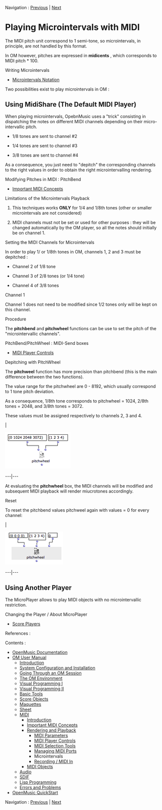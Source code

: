 Navigation : [Previous](MIDI-Ports "page précédente\(Managing MIDI
Ports\)") | [Next](Record%20MIDI "Next\(Recording /
MIDI In\)")


# Playing Microintervals with MIDI

The MIDI pitch unit correspond to 1 semi-tone, so microintervals, in
principle, are not handled by this format.

In OM however, pitches are expressed in **midicents** , which corresponds to
MIDI pitch * 100.

Writing Microintervals

  * [Microintervals Notation](Editor-Microintervals)

Two possibilities exist to play microintervals in OM :

## Using MidiShare (The Default MIDI Player)

When playing microintervals, OpebnMusic uses a "trick" consisting in
dispatching the notes on different MIDI channels depending on their micro-
intervallic pitch.

  * 1/8 tones are sent to channel #2

  * 1/4 tones are sent to channel #3

  * 3/8 tones are sent to channel #4

As a consequence, you just need to "depitch" the corresponding channels to the
right values in order to obtain the right microintervalling rendering.

Modifying Pitches in MIDI : PitchBend

  * [Important MIDI Concepts](MIDI-Concepts)

Limitations of the Microintervals Playback

1) This techniques works **ONLY** for 1/4 and 1/8th tones (other or smaller
microintervals are not considered)

2) MIDI channels must not be set or used for other purposes : they will be
changed automatically by the OM player, so all the notes should initially be
on channel 1.

Setting the MIDI Channels for Microintervals

In order to play 1/ or 1/8th tones in OM, channels 1, 2 and 3 must be
depitched :

  * Channel 2 of 1/8 tone

  * Channel 3 of 2/8 tones (or 1/4 tone)

  * Channel 4 of 3/8 tones

Channel 1

Channel 1 does not need to be modified since 1/2 tones only will be kept on
this channel.

Procedure

The **pitchbend** and **pitchwheel** functions can be use to set the pitch of
the "microintervallic channels".

PitchBend/PitchWheel : MIDI-Send boxes

  * [MIDI Player Controls](MIDI-Controls)

Depitching with PitchWheel

The **pitchweel** function has more precision than pitchbend (this is the main
difference between the two functions).

The value range for the pitchwheel are 0 - 8192, which usually correspond to 1
tone pitch deviation.

As a consequence, 1/8th tone corresponds to pitchwheel = 1024, 2/8th tones =
2048, and 3/8th tones = 3072.

These values must be assigned respectively to channels 2, 3 and 4.

|

![](../res/pitchwheel-microtones.png)  
  
---|---  
  
At evaluating the **pitchwheel** box, the MIDI channels will be modified and
subsequent MIDI playback will render miucrotones accordingly.

Reset

To reset the pitchbend values pitchweel again with values = 0 for every
channel:

|

![](../res/pitchweel1.png)  
  
---|---  
  
## Using Another Player

The MicroPlayer allows to play MIDI objects with no microintervallic
restriction.

Changing the Player / About MicroPlayer

  * [Score Players](ScorePlayer)

References :

Contents :

  * [OpenMusic Documentation](OM-Documentation)
  * [OM User Manual](OM-User-Manual)
    * [Introduction](00-Contents)
    * [System Configuration and Installation](Installation)
    * [Going Through an OM Session](Goingthrough)
    * [The OM Environment](Environment)
    * [Visual Programming I](BasicVisualProgramming)
    * [Visual Programming II](AdvancedVisualProgramming)
    * [Basic Tools](BasicObjects)
    * [Score Objects](ScoreObjects)
    * [Maquettes](Maquettes)
    * [Sheet](Sheet)
    * [MIDI](MIDI)
      * [Introduction](Intro)
      * [Important MIDI Concepts](MIDI-Concepts)
      * [Rendering and Playback](MIDI-Playback)
        * [MIDI Parameters](MIDI-Params)
        * [MIDI Player Controls](MIDI-Controls)
        * [MIDI Selection Tools](MIDI-Utils)
        * [Managing MIDI Ports](MIDI-Ports)
        * Microintervals
        * [Recording / MIDI In](Record%20MIDI)
      * [MIDI Objects](MIDI-Objects)
    * [Audio](Audio)
    * [SDIF](SDIF)
    * [Lisp Programming](Lisp)
    * [Errors and Problems](errors)
  * [OpenMusic QuickStart](QuickStart-Chapters)

Navigation : [Previous](MIDI-Ports "page précédente\(Managing MIDI
Ports\)") | [Next](Record%20MIDI "Next\(Recording /
MIDI In\)")


